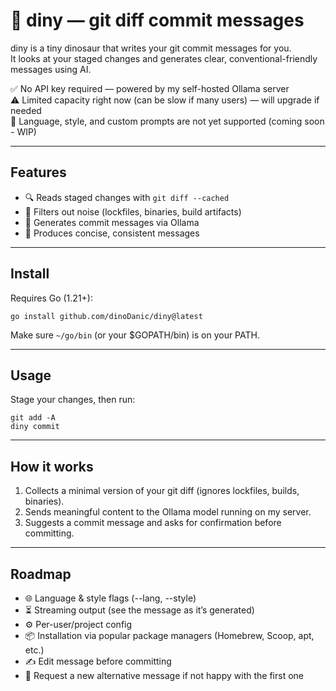 # 🦖 diny — git diff commit messages 

diny is a tiny dinosaur that writes your git commit messages for you.  
It looks at your staged changes and generates clear, conventional-friendly messages using AI.

✅ No API key required — powered by my self-hosted Ollama server  
⚠️ Limited capacity right now (can be slow if many users) — will upgrade if needed  
🚧 Language, style, and custom prompts are not yet supported (coming soon - WIP)

---

## Features

- 🔍 Reads staged changes with `git diff --cached`
- 🧹 Filters out noise (lockfiles, binaries, build artifacts)
- 🤖 Generates commit messages via Ollama
- 📝 Produces concise, consistent messages

---

## Install

Requires Go (1.21+):

    go install github.com/dinoDanic/diny@latest

Make sure `~/go/bin` (or your $GOPATH/bin) is on your PATH.

---

## Usage

Stage your changes, then run:

    git add -A
    diny commit

---

## How it works

1. Collects a minimal version of your git diff (ignores lockfiles, builds, binaries).
2. Sends meaningful content to the Ollama model running on my server.
3. Suggests a commit message and asks for confirmation before committing.

---

## Roadmap

- 🌐 Language & style flags (--lang, --style)  
- ⏳ Streaming output (see the message as it’s generated)  
- ⚙️ Per-user/project config  
- 📦 Installation via popular package managers (Homebrew, Scoop, apt, etc.)  
- ✍️ Edit message before committing  
- 🔄 Request a new alternative message if not happy with the first one  
